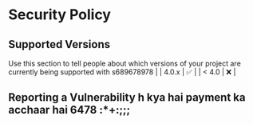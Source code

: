 # Security Policy

## Supported Versions

Use this section to tell people about which versions of your project are
currently being supported with s689678978
|
| 4.0.x   | :white_check_mark: |
| < 4.0   | :x:                |

## Reporting a Vulnerability h kya hai payment ka acchaar hai 6478 :*+:;;;
